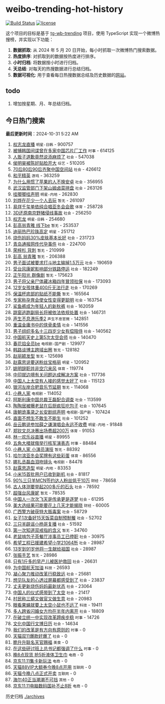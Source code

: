 # weibo-trending-hot-history

[![Build Status](https://github.com/lxw15337674/weibo-trending-hot-history/actions/workflows/nodejs.yml/badge.svg)](https://github.com/lxw15337674/weibo-trending-hot-history/actions)
[![license](https://img.shields.io/github/license/lxw15337674/weibo-trending-hot-history)](https://github.com/lxw15337674/weibo-trending-hot-history/blob/master/LICENSE)


这个项目的目标是基于 [tg-wb-trending](https://github.com/xiadd/tg-wb-trending) 项目，使用 TypeScript 实现一个微博热搜榜，并实现以下功能：

1. **数据抓取**: 从 2024 年 5 月 20 日开始，每小时抓取一次微博热门搜索数据。
2. **热度排序**: 对抓取到的数据按热度进行排序。
3. **小时归档**: 将数据按小时进行归档。
4. **天总结**: 对每天的热搜数据进行总结归档。
5. **数据可视化**: 用于查看每日热搜数据总结及历史数据的[网站](https://weibo-trending-hot-history.vercel.app/)。

## todo

1. 增加按星期、月、年总结归档。



## 今日热门搜索

























































































































































































































































































































































































































































































































































































































































































































































































































































































































































































































































































































































































































































































































































































































































































































































































































































































































































































































































































































































































































































































































































































































































































































































































































































































































































































































































































































































































































































































































































































































































































































































































































































































































































































































































































































































































































































































































































































































































<!-- BEGIN -->

**最后更新时间**：2024-10-31 5:22 AM
1. [权志龙直播](https://m.weibo.cn/search?containerid=100103type%3D1%26t%3D10%26q%3D%E6%9D%83%E5%BF%97%E9%BE%99%E7%9B%B4%E6%92%AD&stream_entry_id=31&isnewpage=1&extparam=seat%3D1%26pos%3D0%26lcate%3D5001%26q%3D%25E6%259D%2583%25E5%25BF%2597%25E9%25BE%2599%25E7%259B%25B4%25E6%2592%25AD%26filter_type%3Drealtimehot%26dgr%3D0%26c_type%3D31%26realpos%3D1%26flag%3D1%26cate%3D5001%26band_rank%3D1%26stream_entry_id%3D31%26display_time%3D1730305813%26pre_seqid%3D17303058135170124510011) `明星-日韩` - 900757
2. [被捕韩国间谍曾在多家中国芯片厂工作](https://m.weibo.cn/search?containerid=100103type%3D1%26t%3D10%26q%3D%23%E8%A2%AB%E6%8D%95%E9%9F%A9%E5%9B%BD%E9%97%B4%E8%B0%8D%E6%9B%BE%E5%9C%A8%E5%A4%9A%E5%AE%B6%E4%B8%AD%E5%9B%BD%E8%8A%AF%E7%89%87%E5%8E%82%E5%B7%A5%E4%BD%9C%23&stream_entry_id=31&isnewpage=1&extparam=seat%3D1%26lcate%3D5001%26c_type%3D31%26cate%3D5001%26q%3D%2523%25E8%25A2%25AB%25E6%258D%2595%25E9%259F%25A9%25E5%259B%25BD%25E9%2597%25B4%25E8%25B0%258D%25E6%259B%25BE%25E5%259C%25A8%25E5%25A4%259A%25E5%25AE%25B6%25E4%25B8%25AD%25E5%259B%25BD%25E8%258A%25AF%25E7%2589%2587%25E5%258E%2582%25E5%25B7%25A5%25E4%25BD%259C%2523%26dgr%3D0%26stream_entry_id%3D31%26pos%3D0%26filter_type%3Drealtimehot%26flag%3D1%26band_rank%3D1%26realpos%3D1%26display_time%3D1730308893%26pre_seqid%3D17303088932349274161672) `时事` - 614125
3. [人贩子道歉竟然说添麻烦了](https://m.weibo.cn/search?containerid=100103type%3D1%26t%3D10%26q%3D%23%E4%BA%BA%E8%B4%A9%E5%AD%90%E9%81%93%E6%AD%89%E7%AB%9F%E7%84%B6%E8%AF%B4%E6%B7%BB%E9%BA%BB%E7%83%A6%E4%BA%86%23&stream_entry_id=31&isnewpage=1&extparam=seat%3D1%26pos%3D1%26lcate%3D5001%26q%3D%2523%25E4%25BA%25BA%25E8%25B4%25A9%25E5%25AD%2590%25E9%2581%2593%25E6%25AD%2589%25E7%25AB%259F%25E7%2584%25B6%25E8%25AF%25B4%25E6%25B7%25BB%25E9%25BA%25BB%25E7%2583%25A6%25E4%25BA%2586%2523%26filter_type%3Drealtimehot%26dgr%3D0%26c_type%3D31%26realpos%3D2%26flag%3D0%26cate%3D5001%26band_rank%3D2%26stream_entry_id%3D31%26display_time%3D1730305813%26pre_seqid%3D17303058135170124510011) `社会` - 547038
4. [侯明昊被陈好贴脸开大](https://m.weibo.cn/search?containerid=100103type%3D1%26t%3D10%26q%3D%23%E4%BE%AF%E6%98%8E%E6%98%8A%E8%A2%AB%E9%99%88%E5%A5%BD%E8%B4%B4%E8%84%B8%E5%BC%80%E5%A4%A7%23&stream_entry_id=31&isnewpage=1&extparam=seat%3D1%26pos%3D4%26lcate%3D5001%26q%3D%2523%25E4%25BE%25AF%25E6%2598%258E%25E6%2598%258A%25E8%25A2%25AB%25E9%2599%2588%25E5%25A5%25BD%25E8%25B4%25B4%25E8%2584%25B8%25E5%25BC%2580%25E5%25A4%25A7%2523%26filter_type%3Drealtimehot%26dgr%3D0%26c_type%3D31%26realpos%3D4%26flag%3D2%26cate%3D5001%26band_rank%3D4%26stream_entry_id%3D31%26display_time%3D1730305813%26pre_seqid%3D17303058135170124510011) `综艺` - 510205
5. [70后80后90后齐聚中国空间站](https://m.weibo.cn/search?containerid=100103type%3D1%26t%3D10%26q%3D%2370%E5%90%8E80%E5%90%8E90%E5%90%8E%E9%BD%90%E8%81%9A%E4%B8%AD%E5%9B%BD%E7%A9%BA%E9%97%B4%E7%AB%99%23&stream_entry_id=31&isnewpage=1&extparam=seat%3D1%26pos%3D2%26lcate%3D5001%26q%3D%252370%25E5%2590%258E80%25E5%2590%258E90%25E5%2590%258E%25E9%25BD%2590%25E8%2581%259A%25E4%25B8%25AD%25E5%259B%25BD%25E7%25A9%25BA%25E9%2597%25B4%25E7%25AB%2599%2523%26filter_type%3Drealtimehot%26dgr%3D0%26c_type%3D31%26realpos%3D3%26flag%3D0%26cate%3D5001%26band_rank%3D3%26stream_entry_id%3D31%26display_time%3D1730305813%26pre_seqid%3D17303058135170124510011) `社会` - 426612
6. [和平精英](https://m.weibo.cn/search?containerid=100103type%3D1%26t%3D10%26q%3D%E5%92%8C%E5%B9%B3%E7%B2%BE%E8%8B%B1&stream_entry_id=31&isnewpage=1&extparam=seat%3D1%26lcate%3D5001%26c_type%3D31%26cate%3D5001%26q%3D%25E5%2592%258C%25E5%25B9%25B3%25E7%25B2%25BE%25E8%258B%25B1%26dgr%3D0%26stream_entry_id%3D31%26pos%3D4%26filter_type%3Drealtimehot%26flag%3D1%26band_rank%3D4%26realpos%3D4%26display_time%3D1730308893%26pre_seqid%3D17303088932349274161672) `游戏` - 363259
7. [为什么用惯了苹果的人不换安卓](https://m.weibo.cn/search?containerid=100103type%3D1%26t%3D10%26q%3D%23%E4%B8%BA%E4%BB%80%E4%B9%88%E7%94%A8%E6%83%AF%E4%BA%86%E8%8B%B9%E6%9E%9C%E7%9A%84%E4%BA%BA%E4%B8%8D%E6%8D%A2%E5%AE%89%E5%8D%93%23&stream_entry_id=31&isnewpage=1&extparam=seat%3D1%26pos%3D5%26lcate%3D5001%26q%3D%2523%25E4%25B8%25BA%25E4%25BB%2580%25E4%25B9%2588%25E7%2594%25A8%25E6%2583%25AF%25E4%25BA%2586%25E8%258B%25B9%25E6%259E%259C%25E7%259A%2584%25E4%25BA%25BA%25E4%25B8%258D%25E6%258D%25A2%25E5%25AE%2589%25E5%258D%2593%2523%26filter_type%3Drealtimehot%26dgr%3D0%26c_type%3D31%26realpos%3D5%26flag%3D0%26cate%3D5001%26band_rank%3D5%26stream_entry_id%3D31%26display_time%3D1730305813%26pre_seqid%3D17303058135170124510011) `社会` - 356955
8. [武汉监管部门下架山姆卤菜拼盘](https://m.weibo.cn/search?containerid=100103type%3D1%26t%3D10%26q%3D%23%E6%AD%A6%E6%B1%89%E7%9B%91%E7%AE%A1%E9%83%A8%E9%97%A8%E4%B8%8B%E6%9E%B6%E5%B1%B1%E5%A7%86%E5%8D%A4%E8%8F%9C%E6%8B%BC%E7%9B%98%23&stream_entry_id=31&isnewpage=1&extparam=seat%3D1%26pos%3D6%26lcate%3D5001%26q%3D%2523%25E6%25AD%25A6%25E6%25B1%2589%25E7%259B%2591%25E7%25AE%25A1%25E9%2583%25A8%25E9%2597%25A8%25E4%25B8%258B%25E6%259E%25B6%25E5%25B1%25B1%25E5%25A7%2586%25E5%258D%25A4%25E8%258F%259C%25E6%258B%25BC%25E7%259B%2598%2523%26filter_type%3Drealtimehot%26dgr%3D0%26c_type%3D31%26realpos%3D6%26flag%3D0%26cate%3D5001%26band_rank%3D6%26stream_entry_id%3D31%26display_time%3D1730305813%26pre_seqid%3D17303058135170124510011) `社会` - 263126
9. [哇唧唧哇声明](https://m.weibo.cn/search?containerid=100103type%3D1%26t%3D10%26q%3D%E5%93%87%E5%94%A7%E5%94%A7%E5%93%87%E5%A3%B0%E6%98%8E&stream_entry_id=31&isnewpage=1&extparam=seat%3D1%26pos%3D8%26lcate%3D5001%26q%3D%25E5%2593%2587%25E5%2594%25A7%25E5%2594%25A7%25E5%2593%2587%25E5%25A3%25B0%25E6%2598%258E%26filter_type%3Drealtimehot%26dgr%3D0%26c_type%3D31%26realpos%3D7%26flag%3D1%26cate%3D5001%26band_rank%3D7%26stream_entry_id%3D31%26display_time%3D1730305813%26pre_seqid%3D17303058135170124510011) `明星-内地` - 262830
10. [刘烨在花少一个人去玩](https://m.weibo.cn/search?containerid=100103type%3D1%26t%3D10%26q%3D%E5%88%98%E7%83%A8%E5%9C%A8%E8%8A%B1%E5%B0%91%E4%B8%80%E4%B8%AA%E4%BA%BA%E5%8E%BB%E7%8E%A9&stream_entry_id=31&isnewpage=1&extparam=seat%3D1%26pos%3D9%26lcate%3D5001%26q%3D%25E5%2588%2598%25E7%2583%25A8%25E5%259C%25A8%25E8%258A%25B1%25E5%25B0%2591%25E4%25B8%2580%25E4%25B8%25AA%25E4%25BA%25BA%25E5%258E%25BB%25E7%258E%25A9%26filter_type%3Drealtimehot%26dgr%3D0%26c_type%3D31%26realpos%3D8%26flag%3D0%26cate%3D5001%26band_rank%3D8%26stream_entry_id%3D31%26display_time%3D1730305813%26pre_seqid%3D17303058135170124510011) `暂无` - 261097
11. [易烊千玺单依纯合唱亚冬会会歌](https://m.weibo.cn/search?containerid=100103type%3D1%26t%3D10%26q%3D%23%E6%98%93%E7%83%8A%E5%8D%83%E7%8E%BA%E5%8D%95%E4%BE%9D%E7%BA%AF%E5%90%88%E5%94%B1%E4%BA%9A%E5%86%AC%E4%BC%9A%E4%BC%9A%E6%AD%8C%23&stream_entry_id=31&isnewpage=1&extparam=seat%3D1%26pos%3D10%26lcate%3D5001%26q%3D%2523%25E6%2598%2593%25E7%2583%258A%25E5%258D%2583%25E7%258E%25BA%25E5%258D%2595%25E4%25BE%259D%25E7%25BA%25AF%25E5%2590%2588%25E5%2594%25B1%25E4%25BA%259A%25E5%2586%25AC%25E4%25BC%259A%25E4%25BC%259A%25E6%25AD%258C%2523%26filter_type%3Drealtimehot%26dgr%3D0%26c_type%3D31%26realpos%3D9%26flag%3D0%26cate%3D5001%26band_rank%3D9%26stream_entry_id%3D31%26display_time%3D1730305813%26pre_seqid%3D17303058135170124510011) `体育` - 258728
12. [3D还原南京野猪侵线事故](https://m.weibo.cn/search?containerid=100103type%3D1%26t%3D10%26q%3D%233D%E8%BF%98%E5%8E%9F%E5%8D%97%E4%BA%AC%E9%87%8E%E7%8C%AA%E4%BE%B5%E7%BA%BF%E4%BA%8B%E6%95%85%23&stream_entry_id=31&isnewpage=1&extparam=seat%3D1%26pos%3D11%26lcate%3D5001%26q%3D%25233D%25E8%25BF%2598%25E5%258E%259F%25E5%258D%2597%25E4%25BA%25AC%25E9%2587%258E%25E7%258C%25AA%25E4%25BE%25B5%25E7%25BA%25BF%25E4%25BA%258B%25E6%2595%2585%2523%26filter_type%3Drealtimehot%26dgr%3D0%26c_type%3D31%26realpos%3D10%26flag%3D0%26cate%3D5001%26band_rank%3D10%26stream_entry_id%3D31%26display_time%3D1730305813%26pre_seqid%3D17303058135170124510011) `社会` - 256250
13. [权志龙](https://m.weibo.cn/search?containerid=100103type%3D1%26t%3D10%26q%3D%E6%9D%83%E5%BF%97%E9%BE%99&stream_entry_id=31&isnewpage=1&extparam=seat%3D1%26pos%3D12%26lcate%3D5001%26q%3D%25E6%259D%2583%25E5%25BF%2597%25E9%25BE%2599%26filter_type%3Drealtimehot%26dgr%3D0%26c_type%3D31%26realpos%3D11%26flag%3D1%26cate%3D5001%26band_rank%3D11%26stream_entry_id%3D31%26display_time%3D1730305813%26pre_seqid%3D17303058135170124510011) `明星-日韩` - 254680
14. [彭高翁青雅 线下be](https://m.weibo.cn/search?containerid=100103type%3D1%26t%3D10%26q%3D%E5%BD%AD%E9%AB%98%E7%BF%81%E9%9D%92%E9%9B%85+%E7%BA%BF%E4%B8%8Bbe&stream_entry_id=31&isnewpage=1&extparam=seat%3D1%26pos%3D13%26lcate%3D5001%26q%3D%25E5%25BD%25AD%25E9%25AB%2598%25E7%25BF%2581%25E9%259D%2592%25E9%259B%2585%2520%25E7%25BA%25BF%25E4%25B8%258Bbe%26filter_type%3Drealtimehot%26dgr%3D0%26c_type%3D31%26realpos%3D12%26flag%3D2%26cate%3D5001%26band_rank%3D12%26stream_entry_id%3D31%26display_time%3D1730305813%26pre_seqid%3D17303058135170124510011) `暂无` - 253537
15. [迪丽热巴珍珠高定](https://m.weibo.cn/search?containerid=100103type%3D1%26t%3D10%26q%3D%23%E8%BF%AA%E4%B8%BD%E7%83%AD%E5%B7%B4%E7%8F%8D%E7%8F%A0%E9%AB%98%E5%AE%9A%23&stream_entry_id=31&isnewpage=1&extparam=seat%3D1%26pos%3D14%26lcate%3D5001%26q%3D%2523%25E8%25BF%25AA%25E4%25B8%25BD%25E7%2583%25AD%25E5%25B7%25B4%25E7%258F%258D%25E7%258F%25A0%25E9%25AB%2598%25E5%25AE%259A%2523%26filter_type%3Drealtimehot%26dgr%3D0%26c_type%3D31%26realpos%3D13%26flag%3D0%26cate%3D5001%26band_rank%3D13%26stream_entry_id%3D31%26display_time%3D1730305813%26pre_seqid%3D17303058135170124510011) `明星` - 251712
16. [烧伤妈妈30%皮肤基本长好](https://m.weibo.cn/search?containerid=100103type%3D1%26t%3D10%26q%3D%23%E7%83%A7%E4%BC%A4%E5%A6%88%E5%A6%8830%25%E7%9A%AE%E8%82%A4%E5%9F%BA%E6%9C%AC%E9%95%BF%E5%A5%BD%23&stream_entry_id=31&isnewpage=1&extparam=seat%3D1%26pos%3D15%26lcate%3D5001%26q%3D%2523%25E7%2583%25A7%25E4%25BC%25A4%25E5%25A6%2588%25E5%25A6%258830%2525%25E7%259A%25AE%25E8%2582%25A4%25E5%259F%25BA%25E6%259C%25AC%25E9%2595%25BF%25E5%25A5%25BD%2523%26filter_type%3Drealtimehot%26dgr%3D0%26c_type%3D31%26realpos%3D14%26flag%3D0%26cate%3D5001%26band_rank%3D14%26stream_entry_id%3D31%26display_time%3D1730305813%26pre_seqid%3D17303058135170124510011) `社会` - 231723
17. [青岛通报网传代孕事件](https://m.weibo.cn/search?containerid=100103type%3D1%26t%3D10%26q%3D%23%E9%9D%92%E5%B2%9B%E9%80%9A%E6%8A%A5%E7%BD%91%E4%BC%A0%E4%BB%A3%E5%AD%95%E4%BA%8B%E4%BB%B6%23&stream_entry_id=31&isnewpage=1&extparam=seat%3D1%26pos%3D16%26lcate%3D5001%26q%3D%2523%25E9%259D%2592%25E5%25B2%259B%25E9%2580%259A%25E6%258A%25A5%25E7%25BD%2591%25E4%25BC%25A0%25E4%25BB%25A3%25E5%25AD%2595%25E4%25BA%258B%25E4%25BB%25B6%2523%26filter_type%3Drealtimehot%26dgr%3D0%26c_type%3D31%26realpos%3D15%26flag%3D0%26cate%3D5001%26band_rank%3D15%26stream_entry_id%3D31%26display_time%3D1730305813%26pre_seqid%3D17303058135170124510011) `社会` - 224700
18. [荣梓杉 背刺](https://m.weibo.cn/search?containerid=100103type%3D1%26t%3D10%26q%3D%E8%8D%A3%E6%A2%93%E6%9D%89+%E8%83%8C%E5%88%BA&stream_entry_id=31&isnewpage=1&extparam=seat%3D1%26pos%3D17%26lcate%3D5001%26q%3D%25E8%258D%25A3%25E6%25A2%2593%25E6%259D%2589%2520%25E8%2583%258C%25E5%2588%25BA%26filter_type%3Drealtimehot%26dgr%3D0%26c_type%3D31%26realpos%3D16%26flag%3D0%26cate%3D5001%26band_rank%3D16%26stream_entry_id%3D31%26display_time%3D1730305813%26pre_seqid%3D17303058135170124510011) `暂无` - 210999
19. [彭高 翁青雅](https://m.weibo.cn/search?containerid=100103type%3D1%26t%3D10%26q%3D%E5%BD%AD%E9%AB%98+%E7%BF%81%E9%9D%92%E9%9B%85&stream_entry_id=31&isnewpage=1&extparam=seat%3D1%26pos%3D18%26lcate%3D5001%26q%3D%25E5%25BD%25AD%25E9%25AB%2598%2520%25E7%25BF%2581%25E9%259D%2592%25E9%259B%2585%26filter_type%3Drealtimehot%26dgr%3D0%26c_type%3D31%26realpos%3D17%26flag%3D0%26cate%3D5001%26band_rank%3D17%26stream_entry_id%3D31%26display_time%3D1730305813%26pre_seqid%3D17303058135170124510011) `暂无` - 206388
20. [男子面试被要求打斗地主输掉1.5万元](https://m.weibo.cn/search?containerid=100103type%3D1%26t%3D10%26q%3D%23%E7%94%B7%E5%AD%90%E9%9D%A2%E8%AF%95%E8%A2%AB%E8%A6%81%E6%B1%82%E6%89%93%E6%96%97%E5%9C%B0%E4%B8%BB%E8%BE%93%E6%8E%891.5%E4%B8%87%E5%85%83%23&stream_entry_id=31&isnewpage=1&extparam=seat%3D1%26pos%3D19%26lcate%3D5001%26q%3D%2523%25E7%2594%25B7%25E5%25AD%2590%25E9%259D%25A2%25E8%25AF%2595%25E8%25A2%25AB%25E8%25A6%2581%25E6%25B1%2582%25E6%2589%2593%25E6%2596%2597%25E5%259C%25B0%25E4%25B8%25BB%25E8%25BE%2593%25E6%258E%25891.5%25E4%25B8%2587%25E5%2585%2583%2523%26filter_type%3Drealtimehot%26dgr%3D0%26c_type%3D31%26realpos%3D18%26flag%3D1%26cate%3D5001%26band_rank%3D18%26stream_entry_id%3D31%26display_time%3D1730305813%26pre_seqid%3D17303058135170124510011) `社会` - 190659
21. [受台风康妮影响部分铁路停运](https://m.weibo.cn/search?containerid=100103type%3D1%26t%3D10%26q%3D%23%E5%8F%97%E5%8F%B0%E9%A3%8E%E5%BA%B7%E5%A6%AE%E5%BD%B1%E5%93%8D%E9%83%A8%E5%88%86%E9%93%81%E8%B7%AF%E5%81%9C%E8%BF%90%23&stream_entry_id=31&isnewpage=1&extparam=seat%3D1%26pos%3D20%26lcate%3D5001%26q%3D%2523%25E5%258F%2597%25E5%258F%25B0%25E9%25A3%258E%25E5%25BA%25B7%25E5%25A6%25AE%25E5%25BD%25B1%25E5%2593%258D%25E9%2583%25A8%25E5%2588%2586%25E9%2593%2581%25E8%25B7%25AF%25E5%2581%259C%25E8%25BF%2590%2523%26filter_type%3Drealtimehot%26dgr%3D0%26c_type%3D31%26realpos%3D19%26flag%3D1%26cate%3D5001%26band_rank%3D19%26stream_entry_id%3D31%26display_time%3D1730305813%26pre_seqid%3D17303058135170124510011) `社会` - 182249
22. [正午阳光 群像剧](https://m.weibo.cn/search?containerid=100103type%3D1%26t%3D10%26q%3D%E6%AD%A3%E5%8D%88%E9%98%B3%E5%85%89+%E7%BE%A4%E5%83%8F%E5%89%A7&stream_entry_id=31&isnewpage=1&extparam=seat%3D1%26pos%3D21%26lcate%3D5001%26q%3D%25E6%25AD%25A3%25E5%258D%2588%25E9%2598%25B3%25E5%2585%2589%2520%25E7%25BE%25A4%25E5%2583%258F%25E5%2589%25A7%26filter_type%3Drealtimehot%26dgr%3D0%26c_type%3D31%26realpos%3D20%26flag%3D0%26cate%3D5001%26band_rank%3D20%26stream_entry_id%3D31%26display_time%3D1730305813%26pre_seqid%3D17303058135170124510011) `暂无` - 175623
23. [男子将父亲尸体藏冰箱四年冒领社保](https://m.weibo.cn/search?containerid=100103type%3D1%26t%3D10%26q%3D%23%E7%94%B7%E5%AD%90%E5%B0%86%E7%88%B6%E4%BA%B2%E5%B0%B8%E4%BD%93%E8%97%8F%E5%86%B0%E7%AE%B1%E5%9B%9B%E5%B9%B4%E5%86%92%E9%A2%86%E7%A4%BE%E4%BF%9D%23&stream_entry_id=31&isnewpage=1&extparam=seat%3D1%26pos%3D22%26lcate%3D5001%26q%3D%2523%25E7%2594%25B7%25E5%25AD%2590%25E5%25B0%2586%25E7%2588%25B6%25E4%25BA%25B2%25E5%25B0%25B8%25E4%25BD%2593%25E8%2597%258F%25E5%2586%25B0%25E7%25AE%25B1%25E5%259B%259B%25E5%25B9%25B4%25E5%2586%2592%25E9%25A2%2586%25E7%25A4%25BE%25E4%25BF%259D%2523%26filter_type%3Drealtimehot%26dgr%3D0%26c_type%3D31%26realpos%3D21%26flag%3D0%26cate%3D5001%26band_rank%3D21%26stream_entry_id%3D31%26display_time%3D1730305813%26pre_seqid%3D17303058135170124510011) `社会` - 173093
24. [12岁女孩体重400斤无法行走](https://m.weibo.cn/search?containerid=100103type%3D1%26t%3D10%26q%3D%2312%E5%B2%81%E5%A5%B3%E5%AD%A9%E4%BD%93%E9%87%8D400%E6%96%A4%E6%97%A0%E6%B3%95%E8%A1%8C%E8%B5%B0%23&stream_entry_id=31&isnewpage=1&extparam=seat%3D1%26pos%3D23%26lcate%3D5001%26q%3D%252312%25E5%25B2%2581%25E5%25A5%25B3%25E5%25AD%25A9%25E4%25BD%2593%25E9%2587%258D400%25E6%2596%25A4%25E6%2597%25A0%25E6%25B3%2595%25E8%25A1%258C%25E8%25B5%25B0%2523%26filter_type%3Drealtimehot%26dgr%3D0%26c_type%3D31%26realpos%3D22%26flag%3D0%26cate%3D5001%26band_rank%3D22%26stream_entry_id%3D31%26display_time%3D1730305813%26pre_seqid%3D17303058135170124510011) `社会` - 170269
25. [保温杯底部的贴纸不能撕](https://m.weibo.cn/search?containerid=100103type%3D1%26t%3D10%26q%3D%E4%BF%9D%E6%B8%A9%E6%9D%AF%E5%BA%95%E9%83%A8%E7%9A%84%E8%B4%B4%E7%BA%B8%E4%B8%8D%E8%83%BD%E6%92%95&stream_entry_id=31&isnewpage=1&extparam=seat%3D1%26pos%3D24%26lcate%3D5001%26q%3D%25E4%25BF%259D%25E6%25B8%25A9%25E6%259D%25AF%25E5%25BA%2595%25E9%2583%25A8%25E7%259A%2584%25E8%25B4%25B4%25E7%25BA%25B8%25E4%25B8%258D%25E8%2583%25BD%25E6%2592%2595%26filter_type%3Drealtimehot%26dgr%3D0%26c_type%3D31%26realpos%3D23%26flag%3D0%26cate%3D5001%26band_rank%3D23%26stream_entry_id%3D31%26display_time%3D1730305813%26pre_seqid%3D17303058135170124510011) `暂无` - 165564
26. [专家称孕育会使女性变得更聪明](https://m.weibo.cn/search?containerid=100103type%3D1%26t%3D10%26q%3D%23%E4%B8%93%E5%AE%B6%E7%A7%B0%E5%AD%95%E8%82%B2%E4%BC%9A%E4%BD%BF%E5%A5%B3%E6%80%A7%E5%8F%98%E5%BE%97%E6%9B%B4%E8%81%AA%E6%98%8E%23&stream_entry_id=31&isnewpage=1&extparam=seat%3D1%26pos%3D25%26lcate%3D5001%26q%3D%2523%25E4%25B8%2593%25E5%25AE%25B6%25E7%25A7%25B0%25E5%25AD%2595%25E8%2582%25B2%25E4%25BC%259A%25E4%25BD%25BF%25E5%25A5%25B3%25E6%2580%25A7%25E5%258F%2598%25E5%25BE%2597%25E6%259B%25B4%25E8%2581%25AA%25E6%2598%258E%2523%26filter_type%3Drealtimehot%26dgr%3D0%26c_type%3D31%26realpos%3D24%26flag%3D0%26cate%3D5001%26band_rank%3D24%26stream_entry_id%3D31%26display_time%3D1730305813%26pre_seqid%3D17303058135170124510011) `社会` - 163754
27. [鲨鱼裤成为年轻人的新秋裤](https://m.weibo.cn/search?containerid=100103type%3D1%26t%3D10%26q%3D%23%E9%B2%A8%E9%B1%BC%E8%A3%A4%E6%88%90%E4%B8%BA%E5%B9%B4%E8%BD%BB%E4%BA%BA%E7%9A%84%E6%96%B0%E7%A7%8B%E8%A3%A4%23&stream_entry_id=31&isnewpage=1&extparam=seat%3D1%26pos%3D26%26lcate%3D5001%26q%3D%2523%25E9%25B2%25A8%25E9%25B1%25BC%25E8%25A3%25A4%25E6%2588%2590%25E4%25B8%25BA%25E5%25B9%25B4%25E8%25BD%25BB%25E4%25BA%25BA%25E7%259A%2584%25E6%2596%25B0%25E7%25A7%258B%25E8%25A3%25A4%2523%26filter_type%3Drealtimehot%26dgr%3D0%26c_type%3D31%26realpos%3D25%26flag%3D0%26cate%3D5001%26band_rank%3D25%26stream_entry_id%3D31%26display_time%3D1730305813%26pre_seqid%3D17303058135170124510011) `社会` - 162059
28. [跳窗逃跑副局长将被依法依规处置](https://m.weibo.cn/search?containerid=100103type%3D1%26t%3D10%26q%3D%23%E8%B7%B3%E7%AA%97%E9%80%83%E8%B7%91%E5%89%AF%E5%B1%80%E9%95%BF%E5%B0%86%E8%A2%AB%E4%BE%9D%E6%B3%95%E4%BE%9D%E8%A7%84%E5%A4%84%E7%BD%AE%23&stream_entry_id=31&isnewpage=1&extparam=seat%3D1%26pos%3D32%26lcate%3D5001%26q%3D%2523%25E8%25B7%25B3%25E7%25AA%2597%25E9%2580%2583%25E8%25B7%2591%25E5%2589%25AF%25E5%25B1%2580%25E9%2595%25BF%25E5%25B0%2586%25E8%25A2%25AB%25E4%25BE%259D%25E6%25B3%2595%25E4%25BE%259D%25E8%25A7%2584%25E5%25A4%2584%25E7%25BD%25AE%2523%26filter_type%3Drealtimehot%26dgr%3D0%26c_type%3D31%26realpos%3D31%26flag%3D1%26cate%3D5001%26band_rank%3D31%26stream_entry_id%3D31%26display_time%3D1730305813%26pre_seqid%3D17303058135170124510011) `社会` - 146731
29. [声生不息港乐季2](https://m.weibo.cn/search?containerid=100103type%3D1%26t%3D10%26q%3D%E5%A3%B0%E7%94%9F%E4%B8%8D%E6%81%AF%E6%B8%AF%E4%B9%90%E5%AD%A32&stream_entry_id=31&isnewpage=1&extparam=seat%3D1%26pos%3D27%26lcate%3D5001%26q%3D%25E5%25A3%25B0%25E7%2594%259F%25E4%25B8%258D%25E6%2581%25AF%25E6%25B8%25AF%25E4%25B9%2590%25E5%25AD%25A32%26filter_type%3Drealtimehot%26dgr%3D0%26c_type%3D31%26realpos%3D26%26flag%3D0%26cate%3D5001%26band_rank%3D26%26stream_entry_id%3D31%26display_time%3D1730305813%26pre_seqid%3D17303058135170124510011) `声生不息官微` - 142851
30. [重温金庸书中的侠骨柔情](https://m.weibo.cn/search?containerid=100103type%3D1%26t%3D10%26q%3D%E9%87%8D%E6%B8%A9%E9%87%91%E5%BA%B8%E4%B9%A6%E4%B8%AD%E7%9A%84%E4%BE%A0%E9%AA%A8%E6%9F%94%E6%83%85&stream_entry_id=31&isnewpage=1&extparam=seat%3D1%26pos%3D28%26lcate%3D5001%26q%3D%25E9%2587%258D%25E6%25B8%25A9%25E9%2587%2591%25E5%25BA%25B8%25E4%25B9%25A6%25E4%25B8%25AD%25E7%259A%2584%25E4%25BE%25A0%25E9%25AA%25A8%25E6%259F%2594%25E6%2583%2585%26filter_type%3Drealtimehot%26dgr%3D0%26c_type%3D31%26realpos%3D27%26flag%3D1%26cate%3D5001%26band_rank%3D27%26stream_entry_id%3D31%26display_time%3D1730305813%26pre_seqid%3D17303058135170124510011) `社会` - 141556
31. [男子组织多名十三四岁少女有偿陪侍](https://m.weibo.cn/search?containerid=100103type%3D1%26t%3D10%26q%3D%23%E7%94%B7%E5%AD%90%E7%BB%84%E7%BB%87%E5%A4%9A%E5%90%8D%E5%8D%81%E4%B8%89%E5%9B%9B%E5%B2%81%E5%B0%91%E5%A5%B3%E6%9C%89%E5%81%BF%E9%99%AA%E4%BE%8D%23&stream_entry_id=31&isnewpage=1&extparam=seat%3D1%26pos%3D29%26lcate%3D5001%26q%3D%2523%25E7%2594%25B7%25E5%25AD%2590%25E7%25BB%2584%25E7%25BB%2587%25E5%25A4%259A%25E5%2590%258D%25E5%258D%2581%25E4%25B8%2589%25E5%259B%259B%25E5%25B2%2581%25E5%25B0%2591%25E5%25A5%25B3%25E6%259C%2589%25E5%2581%25BF%25E9%2599%25AA%25E4%25BE%258D%2523%26filter_type%3Drealtimehot%26dgr%3D0%26c_type%3D31%26realpos%3D28%26flag%3D0%26cate%3D5001%26band_rank%3D28%26stream_entry_id%3D31%26display_time%3D1730305813%26pre_seqid%3D17303058135170124510011) `社会` - 140562
32. [中国航天史上第5次太空会师](https://m.weibo.cn/search?containerid=100103type%3D1%26t%3D10%26q%3D%23%E4%B8%AD%E5%9B%BD%E8%88%AA%E5%A4%A9%E5%8F%B2%E4%B8%8A%E7%AC%AC5%E6%AC%A1%E5%A4%AA%E7%A9%BA%E4%BC%9A%E5%B8%88%23&stream_entry_id=31&isnewpage=1&extparam=seat%3D1%26lcate%3D5001%26c_type%3D31%26cate%3D5001%26q%3D%2523%25E4%25B8%25AD%25E5%259B%25BD%25E8%2588%25AA%25E5%25A4%25A9%25E5%258F%25B2%25E4%25B8%258A%25E7%25AC%25AC5%25E6%25AC%25A1%25E5%25A4%25AA%25E7%25A9%25BA%25E4%25BC%259A%25E5%25B8%2588%2523%26dgr%3D0%26stream_entry_id%3D31%26pos%3D16%26filter_type%3Drealtimehot%26flag%3D1%26band_rank%3D15%26realpos%3D15%26display_time%3D1730308893%26pre_seqid%3D17303088932349274161672) `社会` - 140470
33. [春花焰全员be](https://m.weibo.cn/search?containerid=100103type%3D1%26t%3D10%26q%3D%23%E6%98%A5%E8%8A%B1%E7%84%B0%E5%85%A8%E5%91%98be%23&stream_entry_id=31&isnewpage=1&extparam=seat%3D1%26pos%3D30%26lcate%3D5001%26q%3D%2523%25E6%2598%25A5%25E8%258A%25B1%25E7%2584%25B0%25E5%2585%25A8%25E5%2591%2598be%2523%26filter_type%3Drealtimehot%26dgr%3D0%26c_type%3D31%26realpos%3D29%26flag%3D0%26cate%3D5001%26band_rank%3D29%26stream_entry_id%3D31%26display_time%3D1730305813%26pre_seqid%3D17303058135170124510011) `电视剧-国产剧` - 129977
34. [韩路谈博主跨域出圈](https://m.weibo.cn/search?containerid=100103type%3D1%26t%3D10%26q%3D%E9%9F%A9%E8%B7%AF%E8%B0%88%E5%8D%9A%E4%B8%BB%E8%B7%A8%E5%9F%9F%E5%87%BA%E5%9C%88&stream_entry_id=31&isnewpage=1&extparam=seat%3D1%26pos%3D31%26lcate%3D5001%26q%3D%25E9%259F%25A9%25E8%25B7%25AF%25E8%25B0%2588%25E5%258D%259A%25E4%25B8%25BB%25E8%25B7%25A8%25E5%259F%259F%25E5%2587%25BA%25E5%259C%2588%26filter_type%3Drealtimehot%26dgr%3D0%26c_type%3D31%26realpos%3D30%26flag%3D1%26cate%3D5001%26band_rank%3D30%26stream_entry_id%3D31%26display_time%3D1730305813%26pre_seqid%3D17303058135170124510011) `暂无` - 128182
35. [赵丽颖发型](https://m.weibo.cn/search?containerid=100103type%3D1%26t%3D10%26q%3D%E8%B5%B5%E4%B8%BD%E9%A2%96%E5%8F%91%E5%9E%8B&stream_entry_id=31&isnewpage=1&extparam=seat%3D1%26pos%3D33%26lcate%3D5001%26q%3D%25E8%25B5%25B5%25E4%25B8%25BD%25E9%25A2%2596%25E5%258F%2591%25E5%259E%258B%26filter_type%3Drealtimehot%26dgr%3D0%26c_type%3D31%26realpos%3D32%26flag%3D0%26cate%3D5001%26band_rank%3D32%26stream_entry_id%3D31%26display_time%3D1730305813%26pre_seqid%3D17303058135170124510011) `暂无` - 125698
36. [赵露思说要送粉丝宝格丽](https://m.weibo.cn/search?containerid=100103type%3D1%26t%3D10%26q%3D%E8%B5%B5%E9%9C%B2%E6%80%9D%E8%AF%B4%E8%A6%81%E9%80%81%E7%B2%89%E4%B8%9D%E5%AE%9D%E6%A0%BC%E4%B8%BD&stream_entry_id=31&isnewpage=1&extparam=seat%3D1%26pos%3D34%26lcate%3D5001%26q%3D%25E8%25B5%25B5%25E9%259C%25B2%25E6%2580%259D%25E8%25AF%25B4%25E8%25A6%2581%25E9%2580%2581%25E7%25B2%2589%25E4%25B8%259D%25E5%25AE%259D%25E6%25A0%25BC%25E4%25B8%25BD%26filter_type%3Drealtimehot%26dgr%3D0%26c_type%3D31%26realpos%3D33%26flag%3D0%26cate%3D5001%26band_rank%3D33%26stream_entry_id%3D31%26display_time%3D1730305813%26pre_seqid%3D17303058135170124510011) `明星` - 120952
37. [姚明辞职并非空穴来风](https://m.weibo.cn/search?containerid=100103type%3D1%26t%3D10%26q%3D%23%E5%A7%9A%E6%98%8E%E8%BE%9E%E8%81%8C%E5%B9%B6%E9%9D%9E%E7%A9%BA%E7%A9%B4%E6%9D%A5%E9%A3%8E%23&stream_entry_id=31&isnewpage=1&extparam=seat%3D1%26pos%3D35%26lcate%3D5001%26q%3D%2523%25E5%25A7%259A%25E6%2598%258E%25E8%25BE%259E%25E8%2581%258C%25E5%25B9%25B6%25E9%259D%259E%25E7%25A9%25BA%25E7%25A9%25B4%25E6%259D%25A5%25E9%25A3%258E%2523%26filter_type%3Drealtimehot%26dgr%3D0%26c_type%3D31%26realpos%3D34%26flag%3D0%26cate%3D5001%26band_rank%3D34%26stream_entry_id%3D31%26display_time%3D1730305813%26pre_seqid%3D17303058135170124510011) `体育` - 119774
38. [中印就边境有关问题达成解决方案](https://m.weibo.cn/search?containerid=100103type%3D1%26t%3D10%26q%3D%23%E4%B8%AD%E5%8D%B0%E5%B0%B1%E8%BE%B9%E5%A2%83%E6%9C%89%E5%85%B3%E9%97%AE%E9%A2%98%E8%BE%BE%E6%88%90%E8%A7%A3%E5%86%B3%E6%96%B9%E6%A1%88%23&stream_entry_id=31&isnewpage=1&extparam=seat%3D1%26pos%3D36%26lcate%3D5001%26q%3D%2523%25E4%25B8%25AD%25E5%258D%25B0%25E5%25B0%25B1%25E8%25BE%25B9%25E5%25A2%2583%25E6%259C%2589%25E5%2585%25B3%25E9%2597%25AE%25E9%25A2%2598%25E8%25BE%25BE%25E6%2588%2590%25E8%25A7%25A3%25E5%2586%25B3%25E6%2596%25B9%25E6%25A1%2588%2523%26filter_type%3Drealtimehot%26dgr%3D0%26c_type%3D31%26realpos%3D35%26flag%3D0%26cate%3D5001%26band_rank%3D35%26stream_entry_id%3D31%26display_time%3D1730305813%26pre_seqid%3D17303058135170124510011) `社会` - 117736
39. [中国人上太空有人接的感觉太好了](https://m.weibo.cn/search?containerid=100103type%3D1%26t%3D10%26q%3D%23%E4%B8%AD%E5%9B%BD%E4%BA%BA%E4%B8%8A%E5%A4%AA%E7%A9%BA%E6%9C%89%E4%BA%BA%E6%8E%A5%E7%9A%84%E6%84%9F%E8%A7%89%E5%A4%AA%E5%A5%BD%E4%BA%86%23&stream_entry_id=31&isnewpage=1&extparam=seat%3D1%26lcate%3D5001%26band_rank%3D3%26q%3D%2523%25E4%25B8%25AD%25E5%259B%25BD%25E4%25BA%25BA%25E4%25B8%258A%25E5%25A4%25AA%25E7%25A9%25BA%25E6%259C%2589%25E4%25BA%25BA%25E6%258E%25A5%25E7%259A%2584%25E6%2584%259F%25E8%25A7%2589%25E5%25A4%25AA%25E5%25A5%25BD%25E4%25BA%2586%2523%26dgr%3D0%26cate%3D5001%26filter_type%3Drealtimehot%26flag%3D0%26c_type%3D31%26stream_entry_id%3D31%26realpos%3D3%26pos%3D2%26display_time%3D1730313148%26pre_seqid%3D173031314814292730556131) `社会` - 115123
40. [银河左岸合肥音乐节延期](https://m.weibo.cn/search?containerid=100103type%3D1%26t%3D10%26q%3D%E9%93%B6%E6%B2%B3%E5%B7%A6%E5%B2%B8%E5%90%88%E8%82%A5%E9%9F%B3%E4%B9%90%E8%8A%82%E5%BB%B6%E6%9C%9F&stream_entry_id=31&isnewpage=1&extparam=seat%3D1%26pos%3D37%26lcate%3D5001%26q%3D%25E9%2593%25B6%25E6%25B2%25B3%25E5%25B7%25A6%25E5%25B2%25B8%25E5%2590%2588%25E8%2582%25A5%25E9%259F%25B3%25E4%25B9%2590%25E8%258A%2582%25E5%25BB%25B6%25E6%259C%259F%26filter_type%3Drealtimehot%26dgr%3D0%26c_type%3D31%26realpos%3D36%26flag%3D1%26cate%3D5001%26band_rank%3D36%26stream_entry_id%3D31%26display_time%3D1730305813%26pre_seqid%3D17303058135170124510011) `暂无` - 114068
41. [小巷人家](https://m.weibo.cn/search?containerid=100103type%3D1%26t%3D10%26q%3D%E5%B0%8F%E5%B7%B7%E4%BA%BA%E5%AE%B6&stream_entry_id=31&isnewpage=1&extparam=seat%3D1%26pos%3D38%26lcate%3D5001%26q%3D%25E5%25B0%258F%25E5%25B7%25B7%25E4%25BA%25BA%25E5%25AE%25B6%26filter_type%3Drealtimehot%26dgr%3D0%26c_type%3D31%26realpos%3D37%26flag%3D0%26cate%3D5001%26band_rank%3D37%26stream_entry_id%3D31%26display_time%3D1730305813%26pre_seqid%3D17303058135170124510011) `电视剧` - 114052
42. [阿斯利康中国总裁王磊配合调查](https://m.weibo.cn/search?containerid=100103type%3D1%26t%3D10%26q%3D%23%E9%98%BF%E6%96%AF%E5%88%A9%E5%BA%B7%E4%B8%AD%E5%9B%BD%E6%80%BB%E8%A3%81%E7%8E%8B%E7%A3%8A%E9%85%8D%E5%90%88%E8%B0%83%E6%9F%A5%23&stream_entry_id=31&isnewpage=1&extparam=seat%3D1%26pos%3D39%26lcate%3D5001%26q%3D%2523%25E9%2598%25BF%25E6%2596%25AF%25E5%2588%25A9%25E5%25BA%25B7%25E4%25B8%25AD%25E5%259B%25BD%25E6%2580%25BB%25E8%25A3%2581%25E7%258E%258B%25E7%25A3%258A%25E9%2585%258D%25E5%2590%2588%25E8%25B0%2583%25E6%259F%25A5%2523%26filter_type%3Drealtimehot%26dgr%3D0%26c_type%3D31%26realpos%3D38%26flag%3D1%26cate%3D5001%26band_rank%3D38%26stream_entry_id%3D31%26display_time%3D1730305813%26pre_seqid%3D17303058135170124510011) `社会` - 113599
43. [陶陶居被曝老鼠在后厨疯狂吃包子](https://m.weibo.cn/search?containerid=100103type%3D1%26t%3D10%26q%3D%23%E9%99%B6%E9%99%B6%E5%B1%85%E8%A2%AB%E6%9B%9D%E8%80%81%E9%BC%A0%E5%9C%A8%E5%90%8E%E5%8E%A8%E7%96%AF%E7%8B%82%E5%90%83%E5%8C%85%E5%AD%90%23&stream_entry_id=31&isnewpage=1&extparam=seat%3D1%26pos%3D40%26lcate%3D5001%26q%3D%2523%25E9%2599%25B6%25E9%2599%25B6%25E5%25B1%2585%25E8%25A2%25AB%25E6%259B%259D%25E8%2580%2581%25E9%25BC%25A0%25E5%259C%25A8%25E5%2590%258E%25E5%258E%25A8%25E7%2596%25AF%25E7%258B%2582%25E5%2590%2583%25E5%258C%2585%25E5%25AD%2590%2523%26filter_type%3Drealtimehot%26dgr%3D0%26c_type%3D31%26realpos%3D39%26flag%3D0%26cate%3D5001%26band_rank%3D39%26stream_entry_id%3D31%26display_time%3D1730305813%26pre_seqid%3D17303058135170124510011) `社会` - 107645
44. [唐朝诡事录之长安剧组声明](https://m.weibo.cn/search?containerid=100103type%3D1%26t%3D10%26q%3D%23%E5%94%90%E6%9C%9D%E8%AF%A1%E4%BA%8B%E5%BD%95%E4%B9%8B%E9%95%BF%E5%AE%89%E5%89%A7%E7%BB%84%E5%A3%B0%E6%98%8E%23&stream_entry_id=31&isnewpage=1&extparam=seat%3D1%26pos%3D41%26lcate%3D5001%26q%3D%2523%25E5%2594%2590%25E6%259C%259D%25E8%25AF%25A1%25E4%25BA%258B%25E5%25BD%2595%25E4%25B9%258B%25E9%2595%25BF%25E5%25AE%2589%25E5%2589%25A7%25E7%25BB%2584%25E5%25A3%25B0%25E6%2598%258E%2523%26filter_type%3Drealtimehot%26dgr%3D0%26c_type%3D31%26realpos%3D40%26flag%3D0%26cate%3D5001%26band_rank%3D40%26stream_entry_id%3D31%26display_time%3D1730305813%26pre_seqid%3D17303058135170124510011) `电视剧-国产剧` - 107424
45. [直面不想生不敢生不能生](https://m.weibo.cn/search?containerid=100103type%3D1%26t%3D10%26q%3D%23%E7%9B%B4%E9%9D%A2%E4%B8%8D%E6%83%B3%E7%94%9F%E4%B8%8D%E6%95%A2%E7%94%9F%E4%B8%8D%E8%83%BD%E7%94%9F%23&stream_entry_id=31&isnewpage=1&extparam=seat%3D1%26pos%3D42%26lcate%3D5001%26q%3D%2523%25E7%259B%25B4%25E9%259D%25A2%25E4%25B8%258D%25E6%2583%25B3%25E7%2594%259F%25E4%25B8%258D%25E6%2595%25A2%25E7%2594%259F%25E4%25B8%258D%25E8%2583%25BD%25E7%2594%259F%2523%26filter_type%3Drealtimehot%26dgr%3D0%26c_type%3D31%26realpos%3D41%26flag%3D0%26cate%3D5001%26band_rank%3D41%26stream_entry_id%3D31%26display_time%3D1730305813%26pre_seqid%3D17303058135170124510011) `社会` - 101252
46. [岳云鹏说参加薛之谦演唱会永远不收费](https://m.weibo.cn/search?containerid=100103type%3D1%26t%3D10%26q%3D%23%E5%B2%B3%E4%BA%91%E9%B9%8F%E8%AF%B4%E5%8F%82%E5%8A%A0%E8%96%9B%E4%B9%8B%E8%B0%A6%E6%BC%94%E5%94%B1%E4%BC%9A%E6%B0%B8%E8%BF%9C%E4%B8%8D%E6%94%B6%E8%B4%B9%23&stream_entry_id=31&isnewpage=1&extparam=seat%3D1%26pos%3D43%26lcate%3D5001%26q%3D%2523%25E5%25B2%25B3%25E4%25BA%2591%25E9%25B9%258F%25E8%25AF%25B4%25E5%258F%2582%25E5%258A%25A0%25E8%2596%259B%25E4%25B9%258B%25E8%25B0%25A6%25E6%25BC%2594%25E5%2594%25B1%25E4%25BC%259A%25E6%25B0%25B8%25E8%25BF%259C%25E4%25B8%258D%25E6%2594%25B6%25E8%25B4%25B9%2523%26filter_type%3Drealtimehot%26dgr%3D0%26c_type%3D31%26realpos%3D42%26flag%3D1%26cate%3D5001%26band_rank%3D42%26stream_entry_id%3D31%26display_time%3D1730305813%26pre_seqid%3D17303058135170124510011) `明星-内地` - 91848
47. [郑钦文总决赛出场费超200万](https://m.weibo.cn/search?containerid=100103type%3D1%26t%3D10%26q%3D%23%E9%83%91%E9%92%A6%E6%96%87%E6%80%BB%E5%86%B3%E8%B5%9B%E5%87%BA%E5%9C%BA%E8%B4%B9%E8%B6%85200%E4%B8%87%23&stream_entry_id=31&isnewpage=1&extparam=seat%3D1%26pos%3D44%26lcate%3D5001%26q%3D%2523%25E9%2583%2591%25E9%2592%25A6%25E6%2596%2587%25E6%2580%25BB%25E5%2586%25B3%25E8%25B5%259B%25E5%2587%25BA%25E5%259C%25BA%25E8%25B4%25B9%25E8%25B6%2585200%25E4%25B8%2587%2523%26filter_type%3Drealtimehot%26dgr%3D0%26c_type%3D31%26realpos%3D43%26flag%3D0%26cate%3D5001%26band_rank%3D43%26stream_entry_id%3D31%26display_time%3D1730305813%26pre_seqid%3D17303058135170124510011) `体育` - 91053
48. [林一欢乐谷直播](https://m.weibo.cn/search?containerid=100103type%3D1%26t%3D10%26q%3D%23%E6%9E%97%E4%B8%80%E6%AC%A2%E4%B9%90%E8%B0%B7%E7%9B%B4%E6%92%AD%23&stream_entry_id=31&isnewpage=1&extparam=seat%3D1%26pos%3D45%26lcate%3D5001%26q%3D%2523%25E6%259E%2597%25E4%25B8%2580%25E6%25AC%25A2%25E4%25B9%2590%25E8%25B0%25B7%25E7%259B%25B4%25E6%2592%25AD%2523%26filter_type%3Drealtimehot%26dgr%3D0%26c_type%3D31%26realpos%3D44%26flag%3D1%26cate%3D5001%26band_rank%3D44%26stream_entry_id%3D31%26display_time%3D1730305813%26pre_seqid%3D17303058135170124510011) `明星` - 89955
49. [五角大楼就俄举行核军演表态](https://m.weibo.cn/search?containerid=100103type%3D1%26t%3D10%26q%3D%23%E4%BA%94%E8%A7%92%E5%A4%A7%E6%A5%BC%E5%B0%B1%E4%BF%84%E4%B8%BE%E8%A1%8C%E6%A0%B8%E5%86%9B%E6%BC%94%E8%A1%A8%E6%80%81%23&stream_entry_id=31&isnewpage=1&extparam=seat%3D1%26pos%3D4%26lcate%3D5001%26realpos%3D4%26q%3D%2523%25E4%25BA%2594%25E8%25A7%2592%25E5%25A4%25A7%25E6%25A5%25BC%25E5%25B0%25B1%25E4%25BF%2584%25E4%25B8%25BE%25E8%25A1%258C%25E6%25A0%25B8%25E5%2586%259B%25E6%25BC%2594%25E8%25A1%25A8%25E6%2580%2581%2523%26filter_type%3Drealtimehot%26band_rank%3D4%26c_type%3D31%26dgr%3D0%26cate%3D5001%26flag%3D1%26stream_entry_id%3D31%26display_time%3D1730316033%26pre_seqid%3D173031603310502729678146) `时事` - 88484
50. [小巷人家 小演员演技](https://m.weibo.cn/search?containerid=100103type%3D1%26t%3D10%26q%3D%E5%B0%8F%E5%B7%B7%E4%BA%BA%E5%AE%B6+%E5%B0%8F%E6%BC%94%E5%91%98%E6%BC%94%E6%8A%80&stream_entry_id=31&isnewpage=1&extparam=seat%3D1%26pos%3D46%26lcate%3D5001%26q%3D%25E5%25B0%258F%25E5%25B7%25B7%25E4%25BA%25BA%25E5%25AE%25B6%2520%25E5%25B0%258F%25E6%25BC%2594%25E5%2591%2598%25E6%25BC%2594%25E6%258A%2580%26filter_type%3Drealtimehot%26dgr%3D0%26c_type%3D31%26realpos%3D45%26flag%3D1%26cate%3D5001%26band_rank%3D45%26stream_entry_id%3D31%26display_time%3D1730305813%26pre_seqid%3D17303058135170124510011) `暂无` - 88392
51. [哈尔滨亚冬会奖牌有这些彩蛋](https://m.weibo.cn/search?containerid=100103type%3D1%26t%3D10%26q%3D%23%E5%93%88%E5%B0%94%E6%BB%A8%E4%BA%9A%E5%86%AC%E4%BC%9A%E5%A5%96%E7%89%8C%E6%9C%89%E8%BF%99%E4%BA%9B%E5%BD%A9%E8%9B%8B%23&stream_entry_id=31&isnewpage=1&extparam=seat%3D1%26pos%3D47%26lcate%3D5001%26q%3D%2523%25E5%2593%2588%25E5%25B0%2594%25E6%25BB%25A8%25E4%25BA%259A%25E5%2586%25AC%25E4%25BC%259A%25E5%25A5%2596%25E7%2589%258C%25E6%259C%2589%25E8%25BF%2599%25E4%25BA%259B%25E5%25BD%25A9%25E8%259B%258B%2523%26filter_type%3Drealtimehot%26dgr%3D0%26c_type%3D31%26realpos%3D46%26flag%3D1%26cate%3D5001%26band_rank%3D46%26stream_entry_id%3D31%26display_time%3D1730305813%26pre_seqid%3D17303058135170124510011) `体育` - 86556
52. [娜扎丞磊血泪吻镜头](https://m.weibo.cn/search?containerid=100103type%3D1%26t%3D10%26q%3D%E5%A8%9C%E6%89%8E%E4%B8%9E%E7%A3%8A%E8%A1%80%E6%B3%AA%E5%90%BB%E9%95%9C%E5%A4%B4&stream_entry_id=31&isnewpage=1&extparam=seat%3D1%26pos%3D48%26lcate%3D5001%26q%3D%25E5%25A8%259C%25E6%2589%258E%25E4%25B8%259E%25E7%25A3%258A%25E8%25A1%2580%25E6%25B3%25AA%25E5%2590%25BB%25E9%2595%259C%25E5%25A4%25B4%26filter_type%3Drealtimehot%26dgr%3D0%26c_type%3D31%26realpos%3D47%26flag%3D0%26cate%3D5001%26band_rank%3D47%26stream_entry_id%3D31%26display_time%3D1730305813%26pre_seqid%3D17303058135170124510011) `电视剧` - 84478
53. [赵露思造型](https://m.weibo.cn/search?containerid=100103type%3D1%26t%3D10%26q%3D%E8%B5%B5%E9%9C%B2%E6%80%9D%E9%80%A0%E5%9E%8B&stream_entry_id=31&isnewpage=1&extparam=seat%3D1%26pos%3D49%26lcate%3D5001%26q%3D%25E8%25B5%25B5%25E9%259C%25B2%25E6%2580%259D%25E9%2580%25A0%25E5%259E%258B%26filter_type%3Drealtimehot%26dgr%3D0%26c_type%3D31%26realpos%3D48%26flag%3D0%26cate%3D5001%26band_rank%3D48%26stream_entry_id%3D31%26display_time%3D1730305813%26pre_seqid%3D17303058135170124510011) `明星-内地` - 83353
54. [小米15首批用户已收到新机](https://m.weibo.cn/search?containerid=100103type%3D1%26t%3D10%26q%3D%23%E5%B0%8F%E7%B1%B315%E9%A6%96%E6%89%B9%E7%94%A8%E6%88%B7%E5%B7%B2%E6%94%B6%E5%88%B0%E6%96%B0%E6%9C%BA%23&stream_entry_id=31&isnewpage=1&extparam=seat%3D1%26pos%3D50%26lcate%3D5001%26q%3D%2523%25E5%25B0%258F%25E7%25B1%25B315%25E9%25A6%2596%25E6%2589%25B9%25E7%2594%25A8%25E6%2588%25B7%25E5%25B7%25B2%25E6%2594%25B6%25E5%2588%25B0%25E6%2596%25B0%25E6%259C%25BA%2523%26filter_type%3Drealtimehot%26dgr%3D0%26c_type%3D31%26realpos%3D49%26flag%3D1%26cate%3D5001%26band_rank%3D49%26stream_entry_id%3D31%26display_time%3D1730305813%26pre_seqid%3D17303058135170124510011) `社会` - 81817
55. [90%三只羊MCN签约达人粉丝低于10万](https://m.weibo.cn/search?containerid=100103type%3D1%26t%3D10%26q%3D%2390%25%E4%B8%89%E5%8F%AA%E7%BE%8AMCN%E7%AD%BE%E7%BA%A6%E8%BE%BE%E4%BA%BA%E7%B2%89%E4%B8%9D%E4%BD%8E%E4%BA%8E10%E4%B8%87%23&stream_entry_id=31&isnewpage=1&extparam=seat%3D1%26lcate%3D5001%26c_type%3D31%26cate%3D5001%26q%3D%252390%2525%25E4%25B8%2589%25E5%258F%25AA%25E7%25BE%258AMCN%25E7%25AD%25BE%25E7%25BA%25A6%25E8%25BE%25BE%25E4%25BA%25BA%25E7%25B2%2589%25E4%25B8%259D%25E4%25BD%258E%25E4%25BA%258E10%25E4%25B8%2587%2523%26dgr%3D0%26stream_entry_id%3D31%26pos%3D30%26filter_type%3Drealtimehot%26flag%3D1%26band_rank%3D29%26realpos%3D29%26display_time%3D1730308893%26pre_seqid%3D17303088932349274161672) `财经` - 78658
56. [古人体测要举起200多斤的石头](https://m.weibo.cn/search?containerid=100103type%3D1%26t%3D10%26q%3D%23%E5%8F%A4%E4%BA%BA%E4%BD%93%E6%B5%8B%E8%A6%81%E4%B8%BE%E8%B5%B7200%E5%A4%9A%E6%96%A4%E7%9A%84%E7%9F%B3%E5%A4%B4%23&stream_entry_id=31&isnewpage=1&extparam=seat%3D1%26lcate%3D5001%26c_type%3D31%26cate%3D5001%26q%3D%2523%25E5%258F%25A4%25E4%25BA%25BA%25E4%25BD%2593%25E6%25B5%258B%25E8%25A6%2581%25E4%25B8%25BE%25E8%25B5%25B7200%25E5%25A4%259A%25E6%2596%25A4%25E7%259A%2584%25E7%259F%25B3%25E5%25A4%25B4%2523%26dgr%3D0%26stream_entry_id%3D31%26pos%3D31%26filter_type%3Drealtimehot%26flag%3D1%26band_rank%3D30%26realpos%3D30%26display_time%3D1730308893%26pre_seqid%3D17303088932349274161672) `社会` - 78592
57. [超强台风康妮](https://m.weibo.cn/search?containerid=100103type%3D1%26t%3D10%26q%3D%23%E8%B6%85%E5%BC%BA%E5%8F%B0%E9%A3%8E%E5%BA%B7%E5%A6%AE%23&stream_entry_id=31&isnewpage=1&extparam=seat%3D1%26pos%3D51%26lcate%3D5001%26q%3D%2523%25E8%25B6%2585%25E5%25BC%25BA%25E5%258F%25B0%25E9%25A3%258E%25E5%25BA%25B7%25E5%25A6%25AE%2523%26filter_type%3Drealtimehot%26dgr%3D0%26c_type%3D31%26realpos%3D50%26flag%3D0%26cate%3D5001%26band_rank%3D50%26stream_entry_id%3D31%26display_time%3D1730305813%26pre_seqid%3D17303058135170124510011) `暂无` - 78535
58. [中国人一次次飞天是传承更是逐梦](https://m.weibo.cn/search?containerid=100103type%3D1%26t%3D10%26q%3D%23%E4%B8%AD%E5%9B%BD%E4%BA%BA%E4%B8%80%E6%AC%A1%E6%AC%A1%E9%A3%9E%E5%A4%A9%E6%98%AF%E4%BC%A0%E6%89%BF%E6%9B%B4%E6%98%AF%E9%80%90%E6%A2%A6%23&stream_entry_id=31&isnewpage=1&extparam=seat%3D1%26lcate%3D5001%26band_rank%3D15%26q%3D%2523%25E4%25B8%25AD%25E5%259B%25BD%25E4%25BA%25BA%25E4%25B8%2580%25E6%25AC%25A1%25E6%25AC%25A1%25E9%25A3%259E%25E5%25A4%25A9%25E6%2598%25AF%25E4%25BC%25A0%25E6%2589%25BF%25E6%259B%25B4%25E6%2598%25AF%25E9%2580%2590%25E6%25A2%25A6%2523%26dgr%3D0%26cate%3D5001%26filter_type%3Drealtimehot%26flag%3D1%26c_type%3D31%26stream_entry_id%3D31%26realpos%3D15%26pos%3D15%26display_time%3D1730313148%26pre_seqid%3D173031314814292730556131) `社会` - 61295
59. [美大选结果可能要花上几天才能揭晓](https://m.weibo.cn/search?containerid=100103type%3D1%26t%3D10%26q%3D%23%E7%BE%8E%E5%A4%A7%E9%80%89%E7%BB%93%E6%9E%9C%E5%8F%AF%E8%83%BD%E8%A6%81%E8%8A%B1%E4%B8%8A%E5%87%A0%E5%A4%A9%E6%89%8D%E8%83%BD%E6%8F%AD%E6%99%93%23&stream_entry_id=31&isnewpage=1&extparam=seat%3D1%26pos%3D31%26lcate%3D5001%26realpos%3D30%26q%3D%2523%25E7%25BE%258E%25E5%25A4%25A7%25E9%2580%2589%25E7%25BB%2593%25E6%259E%259C%25E5%258F%25AF%25E8%2583%25BD%25E8%25A6%2581%25E8%258A%25B1%25E4%25B8%258A%25E5%2587%25A0%25E5%25A4%25A9%25E6%2589%258D%25E8%2583%25BD%25E6%258F%25AD%25E6%2599%2593%2523%26filter_type%3Drealtimehot%26band_rank%3D30%26c_type%3D31%26dgr%3D0%26cate%3D5001%26flag%3D1%26stream_entry_id%3D31%26display_time%3D1730316033%26pre_seqid%3D173031603310502729678146) `财经` - 60005
60. [广西警方破获特大贩毒案](https://m.weibo.cn/search?containerid=100103type%3D1%26t%3D10%26q%3D%23%E5%B9%BF%E8%A5%BF%E8%AD%A6%E6%96%B9%E7%A0%B4%E8%8E%B7%E7%89%B9%E5%A4%A7%E8%B4%A9%E6%AF%92%E6%A1%88%23&stream_entry_id=31&isnewpage=1&extparam=seat%3D1%26lcate%3D5001%26band_rank%3D20%26q%3D%2523%25E5%25B9%25BF%25E8%25A5%25BF%25E8%25AD%25A6%25E6%2596%25B9%25E7%25A0%25B4%25E8%258E%25B7%25E7%2589%25B9%25E5%25A4%25A7%25E8%25B4%25A9%25E6%25AF%2592%25E6%25A1%2588%2523%26dgr%3D0%26cate%3D5001%26filter_type%3Drealtimehot%26flag%3D1%26c_type%3D31%26stream_entry_id%3D31%26realpos%3D20%26pos%3D20%26display_time%3D1730313148%26pre_seqid%3D173031314814292730556131) `社会` - 58729
61. [女子1次备好15天饭菜自制预制餐](https://m.weibo.cn/search?containerid=100103type%3D1%26t%3D10%26q%3D%23%E5%A5%B3%E5%AD%901%E6%AC%A1%E5%A4%87%E5%A5%BD15%E5%A4%A9%E9%A5%AD%E8%8F%9C%E8%87%AA%E5%88%B6%E9%A2%84%E5%88%B6%E9%A4%90%23&stream_entry_id=31&isnewpage=1&extparam=seat%3D1%26lcate%3D5001%26c_type%3D31%26cate%3D5001%26q%3D%2523%25E5%25A5%25B3%25E5%25AD%25901%25E6%25AC%25A1%25E5%25A4%2587%25E5%25A5%25BD15%25E5%25A4%25A9%25E9%25A5%25AD%25E8%258F%259C%25E8%2587%25AA%25E5%2588%25B6%25E9%25A2%2584%25E5%2588%25B6%25E9%25A4%2590%2523%26dgr%3D0%26stream_entry_id%3D31%26pos%3D42%26filter_type%3Drealtimehot%26flag%3D1%26band_rank%3D41%26realpos%3D41%26display_time%3D1730308893%26pre_seqid%3D17303088932349274161672) `社会` - 52702
62. [三只羊辟谣小杨哥复播](https://m.weibo.cn/search?containerid=100103type%3D1%26t%3D10%26q%3D%23%E4%B8%89%E5%8F%AA%E7%BE%8A%E8%BE%9F%E8%B0%A3%E5%B0%8F%E6%9D%A8%E5%93%A5%E5%A4%8D%E6%92%AD%23&stream_entry_id=31&isnewpage=1&extparam=seat%3D1%26lcate%3D5001%26c_type%3D31%26cate%3D5001%26q%3D%2523%25E4%25B8%2589%25E5%258F%25AA%25E7%25BE%258A%25E8%25BE%259F%25E8%25B0%25A3%25E5%25B0%258F%25E6%259D%25A8%25E5%2593%25A5%25E5%25A4%258D%25E6%2592%25AD%2523%26dgr%3D0%26stream_entry_id%3D31%26pos%3D44%26filter_type%3Drealtimehot%26flag%3D0%26band_rank%3D43%26realpos%3D43%26display_time%3D1730308893%26pre_seqid%3D17303088932349274161672) `社会` - 51592
63. [第一次知道双戒指的含义](https://m.weibo.cn/search?containerid=100103type%3D1%26t%3D10%26q%3D%E7%AC%AC%E4%B8%80%E6%AC%A1%E7%9F%A5%E9%81%93%E5%8F%8C%E6%88%92%E6%8C%87%E7%9A%84%E5%90%AB%E4%B9%89&stream_entry_id=31&isnewpage=1&extparam=seat%3D1%26lcate%3D5001%26band_rank%3D33%26q%3D%25E7%25AC%25AC%25E4%25B8%2580%25E6%25AC%25A1%25E7%259F%25A5%25E9%2581%2593%25E5%258F%258C%25E6%2588%2592%25E6%258C%2587%25E7%259A%2584%25E5%2590%25AB%25E4%25B9%2589%26dgr%3D0%26cate%3D5001%26filter_type%3Drealtimehot%26flag%3D0%26c_type%3D31%26stream_entry_id%3D31%26realpos%3D33%26pos%3D33%26display_time%3D1730313148%26pre_seqid%3D173031314814292730556131) `暂无` - 34760
64. [老鼠啃包子茶餐厅涉事员工已停职](https://m.weibo.cn/search?containerid=100103type%3D1%26t%3D10%26q%3D%23%E8%80%81%E9%BC%A0%E5%95%83%E5%8C%85%E5%AD%90%E8%8C%B6%E9%A4%90%E5%8E%85%E6%B6%89%E4%BA%8B%E5%91%98%E5%B7%A5%E5%B7%B2%E5%81%9C%E8%81%8C%23&stream_entry_id=31&isnewpage=1&extparam=seat%3D1%26pos%3D38%26lcate%3D5001%26realpos%3D37%26q%3D%2523%25E8%2580%2581%25E9%25BC%25A0%25E5%2595%2583%25E5%258C%2585%25E5%25AD%2590%25E8%258C%25B6%25E9%25A4%2590%25E5%258E%2585%25E6%25B6%2589%25E4%25BA%258B%25E5%2591%2598%25E5%25B7%25A5%25E5%25B7%25B2%25E5%2581%259C%25E8%2581%258C%2523%26filter_type%3Drealtimehot%26band_rank%3D37%26c_type%3D31%26dgr%3D0%26cate%3D5001%26flag%3D0%26stream_entry_id%3D31%26display_time%3D1730316033%26pre_seqid%3D173031603310502729678146) `社会` - 30975
65. [希望工程已援建希望小学21064所](https://m.weibo.cn/search?containerid=100103type%3D1%26t%3D10%26q%3D%23%E5%B8%8C%E6%9C%9B%E5%B7%A5%E7%A8%8B%E5%B7%B2%E6%8F%B4%E5%BB%BA%E5%B8%8C%E6%9C%9B%E5%B0%8F%E5%AD%A621064%E6%89%80%23&stream_entry_id=31&isnewpage=1&extparam=seat%3D1%26lcate%3D5001%26band_rank%3D47%26q%3D%2523%25E5%25B8%258C%25E6%259C%259B%25E5%25B7%25A5%25E7%25A8%258B%25E5%25B7%25B2%25E6%258F%25B4%25E5%25BB%25BA%25E5%25B8%258C%25E6%259C%259B%25E5%25B0%258F%25E5%25AD%25A621064%25E6%2589%2580%2523%26dgr%3D0%26cate%3D5001%26filter_type%3Drealtimehot%26flag%3D32768%26c_type%3D31%26stream_entry_id%3D31%26realpos%3D47%26pos%3D47%26display_time%3D1730313148%26pre_seqid%3D173031314814292730556131) `社会` - 28987
66. [13岁到91岁他将一生献给祖国](https://m.weibo.cn/search?containerid=100103type%3D1%26t%3D10%26q%3D%2313%E5%B2%81%E5%88%B091%E5%B2%81%E4%BB%96%E5%B0%86%E4%B8%80%E7%94%9F%E7%8C%AE%E7%BB%99%E7%A5%96%E5%9B%BD%23&stream_entry_id=31&isnewpage=1&extparam=seat%3D1%26lcate%3D5001%26band_rank%3D48%26q%3D%252313%25E5%25B2%2581%25E5%2588%25B091%25E5%25B2%2581%25E4%25BB%2596%25E5%25B0%2586%25E4%25B8%2580%25E7%2594%259F%25E7%258C%25AE%25E7%25BB%2599%25E7%25A5%2596%25E5%259B%25BD%2523%26dgr%3D0%26cate%3D5001%26filter_type%3Drealtimehot%26flag%3D32768%26c_type%3D31%26stream_entry_id%3D31%26realpos%3D48%26pos%3D48%26display_time%3D1730313148%26pre_seqid%3D173031314814292730556131) `社会` - 28987
67. [张振手艺](https://m.weibo.cn/search?containerid=100103type%3D1%26t%3D10%26q%3D%E5%BC%A0%E6%8C%AF%E6%89%8B%E8%89%BA&stream_entry_id=31&isnewpage=1&extparam=seat%3D1%26lcate%3D5001%26band_rank%3D50%26q%3D%25E5%25BC%25A0%25E6%258C%25AF%25E6%2589%258B%25E8%2589%25BA%26dgr%3D0%26cate%3D5001%26filter_type%3Drealtimehot%26flag%3D1%26c_type%3D31%26stream_entry_id%3D31%26realpos%3D50%26pos%3D50%26display_time%3D1730313148%26pre_seqid%3D173031314814292730556131) `暂无` - 28986
68. [只有1斤多的早产儿被医护救回](https://m.weibo.cn/search?containerid=100103type%3D1%26t%3D10%26q%3D%23%E5%8F%AA%E6%9C%891%E6%96%A4%E5%A4%9A%E7%9A%84%E6%97%A9%E4%BA%A7%E5%84%BF%E8%A2%AB%E5%8C%BB%E6%8A%A4%E6%95%91%E5%9B%9E%23&stream_entry_id=31&isnewpage=1&extparam=seat%3D1%26pos%3D32%26lcate%3D5001%26realpos%3D31%26q%3D%2523%25E5%258F%25AA%25E6%259C%25891%25E6%2596%25A4%25E5%25A4%259A%25E7%259A%2584%25E6%2597%25A9%25E4%25BA%25A7%25E5%2584%25BF%25E8%25A2%25AB%25E5%258C%25BB%25E6%258A%25A4%25E6%2595%2591%25E5%259B%259E%2523%26filter_type%3Drealtimehot%26band_rank%3D31%26c_type%3D31%26dgr%3D0%26cate%3D5001%26flag%3D32768%26stream_entry_id%3D31%26display_time%3D1730316033%26pre_seqid%3D173031603310502729678146) `社会` - 26631
69. [为中国航天加油](https://m.weibo.cn/search?containerid=100103type%3D1%26t%3D10%26q%3D%23%E4%B8%BA%E4%B8%AD%E5%9B%BD%E8%88%AA%E5%A4%A9%E5%8A%A0%E6%B2%B9%23&stream_entry_id=31&isnewpage=1&extparam=seat%3D1%26pos%3D33%26lcate%3D5001%26realpos%3D32%26q%3D%2523%25E4%25B8%25BA%25E4%25B8%25AD%25E5%259B%25BD%25E8%2588%25AA%25E5%25A4%25A9%25E5%258A%25A0%25E6%25B2%25B9%2523%26filter_type%3Drealtimehot%26band_rank%3D32%26c_type%3D31%26dgr%3D0%26cate%3D5001%26flag%3D1%26stream_entry_id%3D31%26display_time%3D1730316033%26pre_seqid%3D173031603310502729678146) `科技` - 26593
70. [凝心聚力推动改革行稳致远](https://m.weibo.cn/search?containerid=100103type%3D1%26t%3D10%26q%3D%23%E5%87%9D%E5%BF%83%E8%81%9A%E5%8A%9B%E6%8E%A8%E5%8A%A8%E6%94%B9%E9%9D%A9%E8%A1%8C%E7%A8%B3%E8%87%B4%E8%BF%9C%23&stream_entry_id=31&isnewpage=1&extparam=seat%3D1%26flag%3D1%26c_type%3D31%26cate%3D5001%26realpos%3D15%26lcate%3D5001%26stream_entry_id%3D31%26q%3D%2523%25E5%2587%259D%25E5%25BF%2583%25E8%2581%259A%25E5%258A%259B%25E6%258E%25A8%25E5%258A%25A8%25E6%2594%25B9%25E9%259D%25A9%25E8%25A1%258C%25E7%25A8%25B3%25E8%2587%25B4%25E8%25BF%259C%2523%26dgr%3D0%26pos%3D16%26band_rank%3D15%26filter_type%3Drealtimehot%26display_time%3D1730323338%26pre_seqid%3D17303233386510274202968) `社会` - 25681
71. [想见队友的心透过屏幕都感受到了](https://m.weibo.cn/search?containerid=100103type%3D1%26t%3D10%26q%3D%23%E6%83%B3%E8%A7%81%E9%98%9F%E5%8F%8B%E7%9A%84%E5%BF%83%E9%80%8F%E8%BF%87%E5%B1%8F%E5%B9%95%E9%83%BD%E6%84%9F%E5%8F%97%E5%88%B0%E4%BA%86%23&stream_entry_id=31&isnewpage=1&extparam=seat%3D1%26stream_entry_id%3D31%26band_rank%3D26%26realpos%3D26%26pos%3D26%26filter_type%3Drealtimehot%26c_type%3D31%26lcate%3D5001%26q%3D%2523%25E6%2583%25B3%25E8%25A7%2581%25E9%2598%259F%25E5%258F%258B%25E7%259A%2584%25E5%25BF%2583%25E9%2580%258F%25E8%25BF%2587%25E5%25B1%258F%25E5%25B9%2595%25E9%2583%25BD%25E6%2584%259F%25E5%258F%2597%25E5%2588%25B0%25E4%25BA%2586%2523%26dgr%3D0%26cate%3D5001%26flag%3D1%26display_time%3D1730319939%26pre_seqid%3D173031993989292785827119) `社会` - 23837
72. [丈夫更新烧伤妈妈最新状态](https://m.weibo.cn/search?containerid=100103type%3D1%26t%3D10%26q%3D%23%E4%B8%88%E5%A4%AB%E6%9B%B4%E6%96%B0%E7%83%A7%E4%BC%A4%E5%A6%88%E5%A6%88%E6%9C%80%E6%96%B0%E7%8A%B6%E6%80%81%23&stream_entry_id=31&isnewpage=1&extparam=seat%3D1%26flag%3D1%26c_type%3D31%26cate%3D5001%26realpos%3D31%26lcate%3D5001%26stream_entry_id%3D31%26q%3D%2523%25E4%25B8%2588%25E5%25A4%25AB%25E6%259B%25B4%25E6%2596%25B0%25E7%2583%25A7%25E4%25BC%25A4%25E5%25A6%2588%25E5%25A6%2588%25E6%259C%2580%25E6%2596%25B0%25E7%258A%25B6%25E6%2580%2581%2523%26dgr%3D0%26pos%3D32%26band_rank%3D31%26filter_type%3Drealtimehot%26display_time%3D1730323338%26pre_seqid%3D17303233386510274202968) `社会` - 23064
73. [中国人的仪式感带到了太空](https://m.weibo.cn/search?containerid=100103type%3D1%26t%3D10%26q%3D%23%E4%B8%AD%E5%9B%BD%E4%BA%BA%E7%9A%84%E4%BB%AA%E5%BC%8F%E6%84%9F%E5%B8%A6%E5%88%B0%E4%BA%86%E5%A4%AA%E7%A9%BA%23&stream_entry_id=31&isnewpage=1&extparam=seat%3D1%26pos%3D46%26lcate%3D5001%26realpos%3D45%26q%3D%2523%25E4%25B8%25AD%25E5%259B%25BD%25E4%25BA%25BA%25E7%259A%2584%25E4%25BB%25AA%25E5%25BC%258F%25E6%2584%259F%25E5%25B8%25A6%25E5%2588%25B0%25E4%25BA%2586%25E5%25A4%25AA%25E7%25A9%25BA%2523%26filter_type%3Drealtimehot%26band_rank%3D45%26c_type%3D31%26dgr%3D0%26cate%3D5001%26flag%3D1%26stream_entry_id%3D31%26display_time%3D1730316033%26pre_seqid%3D173031603310502729678146) `社会` - 21417
74. [村民称三蟒又做官又做生意](https://m.weibo.cn/search?containerid=100103type%3D1%26t%3D10%26q%3D%23%E6%9D%91%E6%B0%91%E7%A7%B0%E4%B8%89%E8%9F%92%E5%8F%88%E5%81%9A%E5%AE%98%E5%8F%88%E5%81%9A%E7%94%9F%E6%84%8F%23&stream_entry_id=31&isnewpage=1&extparam=seat%3D1%26stream_entry_id%3D31%26band_rank%3D35%26realpos%3D35%26pos%3D35%26filter_type%3Drealtimehot%26c_type%3D31%26lcate%3D5001%26q%3D%2523%25E6%259D%2591%25E6%25B0%2591%25E7%25A7%25B0%25E4%25B8%2589%25E8%259F%2592%25E5%258F%2588%25E5%2581%259A%25E5%25AE%2598%25E5%258F%2588%25E5%2581%259A%25E7%2594%259F%25E6%2584%258F%2523%26dgr%3D0%26cate%3D5001%26flag%3D1%26display_time%3D1730319939%26pre_seqid%3D173031993989292785827119) `社会` - 20983
75. [眼看果蝇就要上太空小鼠也不远了](https://m.weibo.cn/search?containerid=100103type%3D1%26t%3D10%26q%3D%23%E7%9C%BC%E7%9C%8B%E6%9E%9C%E8%9D%87%E5%B0%B1%E8%A6%81%E4%B8%8A%E5%A4%AA%E7%A9%BA%E5%B0%8F%E9%BC%A0%E4%B9%9F%E4%B8%8D%E8%BF%9C%E4%BA%86%23&stream_entry_id=31&isnewpage=1&extparam=seat%3D1%26flag%3D1%26c_type%3D31%26cate%3D5001%26realpos%3D40%26lcate%3D5001%26stream_entry_id%3D31%26q%3D%2523%25E7%259C%25BC%25E7%259C%258B%25E6%259E%259C%25E8%259D%2587%25E5%25B0%25B1%25E8%25A6%2581%25E4%25B8%258A%25E5%25A4%25AA%25E7%25A9%25BA%25E5%25B0%258F%25E9%25BC%25A0%25E4%25B9%259F%25E4%25B8%258D%25E8%25BF%259C%25E4%25BA%2586%2523%26dgr%3D0%26pos%3D41%26band_rank%3D40%26filter_type%3Drealtimehot%26display_time%3D1730323338%26pre_seqid%3D17303233386510274202968) `科技` - 19411
76. [多人跨省闪婚女方均在半年内离开](https://m.weibo.cn/search?containerid=100103type%3D1%26t%3D10%26q%3D%23%E5%A4%9A%E4%BA%BA%E8%B7%A8%E7%9C%81%E9%97%AA%E5%A9%9A%E5%A5%B3%E6%96%B9%E5%9D%87%E5%9C%A8%E5%8D%8A%E5%B9%B4%E5%86%85%E7%A6%BB%E5%BC%80%23&stream_entry_id=31&isnewpage=1&extparam=seat%3D1%26flag%3D1%26c_type%3D31%26cate%3D5001%26realpos%3D43%26lcate%3D5001%26stream_entry_id%3D31%26q%3D%2523%25E5%25A4%259A%25E4%25BA%25BA%25E8%25B7%25A8%25E7%259C%2581%25E9%2597%25AA%25E5%25A9%259A%25E5%25A5%25B3%25E6%2596%25B9%25E5%259D%2587%25E5%259C%25A8%25E5%258D%258A%25E5%25B9%25B4%25E5%2586%2585%25E7%25A6%25BB%25E5%25BC%2580%2523%26dgr%3D0%26pos%3D44%26band_rank%3D43%26filter_type%3Drealtimehot%26display_time%3D1730323338%26pre_seqid%3D17303233386510274202968) `社会` - 18809
77. [在破立统一中实现改革蹄疾步稳](https://m.weibo.cn/search?containerid=100103type%3D1%26t%3D10%26q%3D%23%E5%9C%A8%E7%A0%B4%E7%AB%8B%E7%BB%9F%E4%B8%80%E4%B8%AD%E5%AE%9E%E7%8E%B0%E6%94%B9%E9%9D%A9%E8%B9%84%E7%96%BE%E6%AD%A5%E7%A8%B3%23&stream_entry_id=31&isnewpage=1&extparam=seat%3D1%26flag%3D1%26c_type%3D31%26cate%3D5001%26realpos%3D49%26lcate%3D5001%26stream_entry_id%3D31%26q%3D%2523%25E5%259C%25A8%25E7%25A0%25B4%25E7%25AB%258B%25E7%25BB%259F%25E4%25B8%2580%25E4%25B8%25AD%25E5%25AE%259E%25E7%258E%25B0%25E6%2594%25B9%25E9%259D%25A9%25E8%25B9%2584%25E7%2596%25BE%25E6%25AD%25A5%25E7%25A8%25B3%2523%26dgr%3D0%26pos%3D50%26band_rank%3D49%26filter_type%3Drealtimehot%26display_time%3D1730323338%26pre_seqid%3D17303233386510274202968) `时事` - 14726
78. [文化中国行文博日历](https://m.weibo.cn/search?containerid=100103type%3D1%26t%3D10%26q%3D%23%E6%96%87%E5%8C%96%E4%B8%AD%E5%9B%BD%E8%A1%8C%E6%96%87%E5%8D%9A%E6%97%A5%E5%8E%86%23&stream_entry_id=31&isnewpage=1&extparam=seat%3D1%26stream_entry_id%3D31%26band_rank%3D48%26realpos%3D48%26pos%3D48%26filter_type%3Drealtimehot%26c_type%3D31%26lcate%3D5001%26q%3D%2523%25E6%2596%2587%25E5%258C%2596%25E4%25B8%25AD%25E5%259B%25BD%25E8%25A1%258C%25E6%2596%2587%25E5%258D%259A%25E6%2597%25A5%25E5%258E%2586%2523%26dgr%3D0%26cate%3D5001%26flag%3D0%26display_time%3D1730319939%26pre_seqid%3D173031993989292785827119) `社会` - 14634
79. [我们的改革是有方向有原则的](https://m.weibo.cn/search?containerid=100103type%3D1%26t%3D10%26q%3D%23%E6%88%91%E4%BB%AC%E7%9A%84%E6%94%B9%E9%9D%A9%E6%98%AF%E6%9C%89%E6%96%B9%E5%90%91%E6%9C%89%E5%8E%9F%E5%88%99%E7%9A%84%23&stream_entry_id=51&isnewpage=1&extparam=seat%3D1%26pos%3D0%26c_type%3D51%26cate%3D10103%26dgr%3D0%26q%3D%2523%25E6%2588%2591%25E4%25BB%25AC%25E7%259A%2584%25E6%2594%25B9%25E9%259D%25A9%25E6%2598%25AF%25E6%259C%2589%25E6%2596%25B9%25E5%2590%2591%25E6%259C%2589%25E5%258E%259F%25E5%2588%2599%25E7%259A%2584%2523%26filter_type%3Drealtimehot%26stream_entry_id%3D51%26display_time%3D1730305813%26pre_seqid%3D17303058135170124510011) `时事` - 0
80. [天猫双11爆款好爆了](https://m.weibo.cn/search?containerid=100103type%3D1%26t%3D10%26q%3D%23%E5%A4%A9%E7%8C%AB%E5%8F%8C11%E7%88%86%E6%AC%BE%E5%A5%BD%E7%88%86%E4%BA%86%23&stream_entry_id=31&isnewpage=1&extparam=seat%3D1%26pos%3D3%26lcate%3D5001%26is_ad_pos%3D1%26q%3D%2523%25E5%25A4%25A9%25E7%258C%25AB%25E5%258F%258C11%25E7%2588%2586%25E6%25AC%25BE%25E5%25A5%25BD%25E7%2588%2586%25E4%25BA%2586%2523%26filter_type%3Drealtimehot%26dgr%3D0%26adid%3D262591%26cate%3D5001%26topic_ad%3D1%26band_rank%3D4%26c_type%3D31%26stream_entry_id%3D31%26display_time%3D1730305813%26pre_seqid%3D17303058135170124510011) `社会` - 0
81. [脆升升联名天官赐福](https://m.weibo.cn/search?containerid=100103type%3D1%26t%3D10%26q%3D%23%E8%84%86%E5%8D%87%E5%8D%87%E8%81%94%E5%90%8D%E5%A4%A9%E5%AE%98%E8%B5%90%E7%A6%8F%23&stream_entry_id=31&isnewpage=1&extparam=seat%3D1%26pos%3D7%26lcate%3D5001%26is_ad_pos%3D1%26q%3D%2523%25E8%2584%2586%25E5%258D%2587%25E5%258D%2587%25E8%2581%2594%25E5%2590%258D%25E5%25A4%25A9%25E5%25AE%2598%25E8%25B5%2590%25E7%25A6%258F%2523%26filter_type%3Drealtimehot%26dgr%3D0%26adid%3D262521%26cate%3D5001%26topic_ad%3D1%26band_rank%3D7%26c_type%3D31%26stream_entry_id%3D31%26display_time%3D1730305813%26pre_seqid%3D17303058135170124510011) `美食` - 0
82. [在这些研讨班上总书记都强调了什么](https://m.weibo.cn/search?containerid=100103type%3D1%26t%3D10%26q%3D%23%E5%9C%A8%E8%BF%99%E4%BA%9B%E7%A0%94%E8%AE%A8%E7%8F%AD%E4%B8%8A%E6%80%BB%E4%B9%A6%E8%AE%B0%E9%83%BD%E5%BC%BA%E8%B0%83%E4%BA%86%E4%BB%80%E4%B9%88%23&stream_entry_id=51&isnewpage=1&extparam=seat%3D1%26stream_entry_id%3D51%26c_type%3D51%26pos%3D0%26cate%3D10103%26q%3D%2523%25E5%259C%25A8%25E8%25BF%2599%25E4%25BA%259B%25E7%25A0%2594%25E8%25AE%25A8%25E7%258F%25AD%25E4%25B8%258A%25E6%2580%25BB%25E4%25B9%25A6%25E8%25AE%25B0%25E9%2583%25BD%25E5%25BC%25BA%25E8%25B0%2583%25E4%25BA%2586%25E4%25BB%2580%25E4%25B9%2588%2523%26dgr%3D0%26filter_type%3Drealtimehot%26display_time%3D1730308893%26pre_seqid%3D17303088932349274161672) `时事` - 0
83. [晚8点现货 抢5折液体卫生巾](https://m.weibo.cn/search?containerid=100103type%3D1%26t%3D10%26q%3D%23%E6%99%9A8%E7%82%B9%E7%8E%B0%E8%B4%A7+%E6%8A%A25%E6%8A%98%E6%B6%B2%E4%BD%93%E5%8D%AB%E7%94%9F%E5%B7%BE%23&stream_entry_id=31&isnewpage=1&extparam=seat%3D1%26lcate%3D5001%26c_type%3D31%26cate%3D5001%26q%3D%2523%25E6%2599%259A8%25E7%2582%25B9%25E7%258E%25B0%25E8%25B4%25A7%2520%25E6%258A%25A25%25E6%258A%2598%25E6%25B6%25B2%25E4%25BD%2593%25E5%258D%25AB%25E7%2594%259F%25E5%25B7%25BE%2523%26band_rank%3D4%26stream_entry_id%3D31%26is_ad_pos%3D1%26pos%3D3%26dgr%3D0%26adid%3D262471%26topic_ad%3D1%26filter_type%3Drealtimehot%26display_time%3D1730308893%26pre_seqid%3D17303088932349274161672) `电商` - 0
84. [京东11.11集卡新玩法](https://m.weibo.cn/search?containerid=100103type%3D1%26t%3D10%26q%3D%23%E4%BA%AC%E4%B8%9C11.11%E9%9B%86%E5%8D%A1%E6%96%B0%E7%8E%A9%E6%B3%95%23&stream_entry_id=31&isnewpage=1&extparam=seat%3D1%26lcate%3D5001%26c_type%3D31%26cate%3D5001%26q%3D%2523%25E4%25BA%25AC%25E4%25B8%259C11.11%25E9%259B%2586%25E5%258D%25A1%25E6%2596%25B0%25E7%258E%25A9%25E6%25B3%2595%2523%26band_rank%3D7%26stream_entry_id%3D31%26is_ad_pos%3D1%26pos%3D7%26dgr%3D0%26adid%3D262626%26topic_ad%3D1%26filter_type%3Drealtimehot%26display_time%3D1730308893%26pre_seqid%3D17303088932349274161672) `电商` - 0
85. [天猫88VIP大额券今晚8点开用](https://m.weibo.cn/search?containerid=100103type%3D1%26t%3D10%26q%3D%23%E5%A4%A9%E7%8C%AB88VIP%E5%A4%A7%E9%A2%9D%E5%88%B8%E4%BB%8A%E6%99%9A8%E7%82%B9%E5%BC%80%E7%94%A8%23&stream_entry_id=31&isnewpage=1&extparam=seat%3D1%26topic_ad%3D1%26lcate%3D5001%26band_rank%3D4%26q%3D%2523%25E5%25A4%25A9%25E7%258C%25AB88VIP%25E5%25A4%25A7%25E9%25A2%259D%25E5%2588%25B8%25E4%25BB%258A%25E6%2599%259A8%25E7%2582%25B9%25E5%25BC%2580%25E7%2594%25A8%2523%26dgr%3D0%26adid%3D262590%26filter_type%3Drealtimehot%26cate%3D5001%26c_type%3D31%26is_ad_pos%3D1%26stream_entry_id%3D31%26pos%3D3%26display_time%3D1730313148%26pre_seqid%3D173031314814292730556131) `互联网` - 0
86. [天猫今晚八点正式开卖](https://m.weibo.cn/search?containerid=100103type%3D1%26t%3D10%26q%3D%23%E5%A4%A9%E7%8C%AB%E4%BB%8A%E6%99%9A%E5%85%AB%E7%82%B9%E6%AD%A3%E5%BC%8F%E5%BC%80%E5%8D%96%23&stream_entry_id=31&isnewpage=1&extparam=seat%3D1%26pos%3D3%26lcate%3D5001%26q%3D%2523%25E5%25A4%25A9%25E7%258C%25AB%25E4%25BB%258A%25E6%2599%259A%25E5%2585%25AB%25E7%2582%25B9%25E6%25AD%25A3%25E5%25BC%258F%25E5%25BC%2580%25E5%258D%2596%2523%26filter_type%3Drealtimehot%26band_rank%3D4%26adid%3D262545%26dgr%3D0%26is_ad_pos%3D1%26cate%3D5001%26topic_ad%3D1%26stream_entry_id%3D31%26c_type%3D31%26display_time%3D1730316033%26pre_seqid%3D173031603310502729678146) `互联网` - 0
87. [海尔40正当潮潮不可挡](https://m.weibo.cn/search?containerid=100103type%3D1%26t%3D10%26q%3D%23%E6%B5%B7%E5%B0%9440%E6%AD%A3%E5%BD%93%E6%BD%AE%E6%BD%AE%E4%B8%8D%E5%8F%AF%E6%8C%A1%23&stream_entry_id=31&isnewpage=1&extparam=seat%3D1%26pos%3D7%26lcate%3D5001%26q%3D%2523%25E6%25B5%25B7%25E5%25B0%259440%25E6%25AD%25A3%25E5%25BD%2593%25E6%25BD%25AE%25E6%25BD%25AE%25E4%25B8%258D%25E5%258F%25AF%25E6%258C%25A1%2523%26filter_type%3Drealtimehot%26band_rank%3D7%26adid%3D262635%26dgr%3D0%26is_ad_pos%3D1%26cate%3D5001%26topic_ad%3D1%26stream_entry_id%3D31%26c_type%3D31%26display_time%3D1730316033%26pre_seqid%3D173031603310502729678146) `其他` - 0
88. [京东11.11电脑数码国补不止8折](https://m.weibo.cn/search?containerid=100103type%3D1%26t%3D10%26q%3D%23%E4%BA%AC%E4%B8%9C11.11%E7%94%B5%E8%84%91%E6%95%B0%E7%A0%81%E5%9B%BD%E8%A1%A5%E4%B8%8D%E6%AD%A28%E6%8A%98%23&stream_entry_id=31&isnewpage=1&extparam=seat%3D1%26stream_entry_id%3D31%26band_rank%3D4%26pos%3D3%26lcate%3D5001%26filter_type%3Drealtimehot%26c_type%3D31%26q%3D%2523%25E4%25BA%25AC%25E4%25B8%259C11.11%25E7%2594%25B5%25E8%2584%2591%25E6%2595%25B0%25E7%25A0%2581%25E5%259B%25BD%25E8%25A1%25A5%25E4%25B8%258D%25E6%25AD%25A28%25E6%258A%2598%2523%26topic_ad%3D1%26cate%3D5001%26dgr%3D0%26is_ad_pos%3D1%26adid%3D262575%26display_time%3D1730319939%26pre_seqid%3D173031993989292785827119) `电商` - 0

<!-- END -->




































































































































































































































































































































































































































































































































































































































































































































































































































































































































































































































































































































































































































































































































































































































































































































































































































































































































































































































































































































































































































































































































































































































































































































































































































































































































































































































































































































































































































































































































































































































































































































































































































































































































































































































































































































































































































































































































































































































































历史归档 [./archives](./archives)
